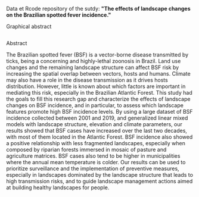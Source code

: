 Data et Rcode repository of the sutdy: **"The effects of landscape changes on the Brazilian spotted fever incidence."**

Graphical abstract
 
<img src="Scripts_&_data/Fig_2_GitHub_.png" align="center" alt="" />


Abstract

The Brazilian spotted fever (BSF) is a vector-borne disease transmitted by ticks, being a concerning and highly-lethal zoonosis in Brazil. Land use changes and the remaining landscape structure can affect BSF risk by increasing the spatial overlap between vectors, hosts and humans. Climate may also have a role in the disease transmission as it drives hosts distribution. However, little is known about which factors are important in mediating this risk, especially in the Brazilian Atlantic Forest. This study had the goals to fill this research gap and characterize the effects of landscape changes on BSF incidence, and in particular, to assess which landscape features promote high BSF incidence levels. By using a large dataset of BSF incidence collected between 2001 and 2019, and generalized linear mixed models with landscape structure, elevation and climate parameters, our results showed that BSF cases have increased over the last two decades, with most of them located in the Atlantic Forest. BSF incidence also showed a positive relationship with less fragmented landscapes, especially when composed by riparian forests immersed in mosaic of pasture and agriculture matrices. BSF cases also tend to be higher in municipalities where the annual mean temperature is colder. Our results can be used to prioritize surveillance and the implementation of preventive measures, especially in landscapes dominated by the landscape structure that leads to high transmission risks, and to guide landscape management actions aimed at building healthy landscapes for people.
